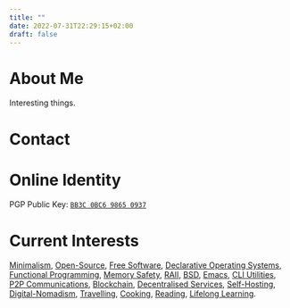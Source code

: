```yaml
---
title: ""
date: 2022-07-31T22:29:15+02:00
draft: false
---
```


# About Me

Interesting things.

# Contact

# Online Identity

PGP Public Key: [`BB3C 0BC6 9865 0937`](https://keybase.io/baitinq/pgp_keys.asc)

# Current Interests

[Minimalism](https://wikipedia.org/wiki/Minimalism), [Open-Source](https://wikipedia.org/wiki/Open_source), [Free Software](https://wikipedia.org/wiki/Free_software_movement), [Declarative Operating Systems](https://nixos.org/), [Functional Programming](https://wikipedia.org/wiki/Functional_programming), [Memory Safety](https://wikipedia.org/wiki/Memory_safe), [RAII](https://en.wikipedia.org/wiki/Resource_acquisition_is_initialization), [BSD](https://wikipedia.org/wiki/Berkeley_Software_Distribution), [Emacs](https://www.gnu.org/software/emacs/), [CLI Utilities](https://wikipedia.org/wiki/Command-line_interface), [P2P Communications](https://wikipedia.org/wiki/Peer-to-peer), [Blockchain](https://wikipedia.org/wiki/Blockchain), [Decentralised Services](https://wikipedia.org/wiki/Decentralization), [Self-Hosting](https://wikipedia.org/wiki/Self-hosting_(web_services)), [Digital-Nomadism](https://wikipedia.org/wiki/Digital_nomad), [Travelling](https://wikipedia.org/wiki/Travel), [Cooking](https://wikipedia.org/wiki/Cooking), [Reading](https://wikipedia.org/wiki/Reading), [Lifelong Learning](https://wikipedia.org/wiki/Lifelong_learning).
